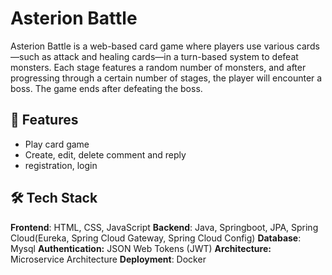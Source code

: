 # Asterion Battle

Asterion Battle is a web-based card game where players use various cards—such as attack and healing cards—in a turn-based system to defeat monsters.
Each stage features a random number of monsters, and after progressing through a certain number of stages, the player will encounter a boss. The game ends after defeating the boss.

## 🚀 Features
- Play card game
- Create, edit, delete comment and reply
- registration, login 



## 🛠️ Tech Stack
**Frontend**: HTML, CSS, JavaScript
**Backend**: Java, Springboot, JPA, Spring Cloud(Eureka, Spring Cloud Gateway, Spring Cloud Config)
**Database**: Mysql
**Authentication:** JSON Web Tokens (JWT)
**Architecture:** Microservice Architecture
**Deployment**: Docker 

